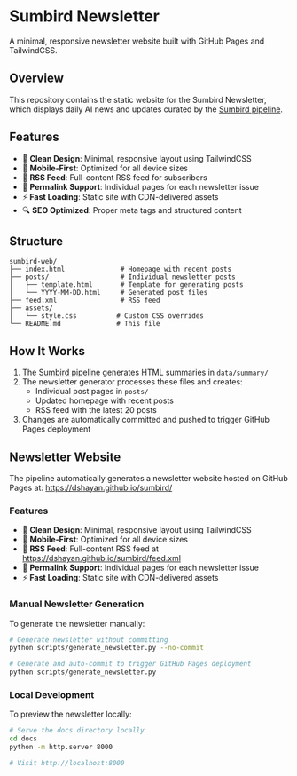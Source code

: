 # Sumbird Newsletter

A minimal, responsive newsletter website built with GitHub Pages and TailwindCSS.

## Overview

This repository contains the static website for the Sumbird Newsletter, which displays daily AI news and updates curated by the [Sumbird pipeline](https://github.com/dshayan/sumbird).

## Features

- 🎨 **Clean Design**: Minimal, responsive layout using TailwindCSS
- 📱 **Mobile-First**: Optimized for all device sizes
- 📡 **RSS Feed**: Full-content RSS feed for subscribers
- 🔗 **Permalink Support**: Individual pages for each newsletter issue
- ⚡ **Fast Loading**: Static site with CDN-delivered assets
- 🔍 **SEO Optimized**: Proper meta tags and structured content

## Structure

```
sumbird-web/
├── index.html              # Homepage with recent posts
├── posts/                  # Individual newsletter posts
│   ├── template.html       # Template for generating posts
│   └── YYYY-MM-DD.html     # Generated post files
├── feed.xml                # RSS feed
├── assets/
│   └── style.css          # Custom CSS overrides
└── README.md              # This file
```

## How It Works

1. The [Sumbird pipeline](https://github.com/dshayan/sumbird) generates HTML summaries in `data/summary/`
2. The newsletter generator processes these files and creates:
   - Individual post pages in `posts/`
   - Updated homepage with recent posts
   - RSS feed with the latest 20 posts
3. Changes are automatically committed and pushed to trigger GitHub Pages deployment

## Newsletter Website

The pipeline automatically generates a newsletter website hosted on GitHub Pages at: https://dshayan.github.io/sumbird/

### Features
- 🎨 **Clean Design**: Minimal, responsive layout using TailwindCSS
- 📱 **Mobile-First**: Optimized for all device sizes  
- 📡 **RSS Feed**: Full-content RSS feed at https://dshayan.github.io/sumbird/feed.xml
- 🔗 **Permalink Support**: Individual pages for each newsletter issue
- ⚡ **Fast Loading**: Static site with CDN-delivered assets

### Manual Newsletter Generation

To generate the newsletter manually:

```bash
# Generate newsletter without committing
python scripts/generate_newsletter.py --no-commit

# Generate and auto-commit to trigger GitHub Pages deployment
python scripts/generate_newsletter.py
```

### Local Development

To preview the newsletter locally:

```bash
# Serve the docs directory locally
cd docs
python -m http.server 8000

# Visit http://localhost:8000
```